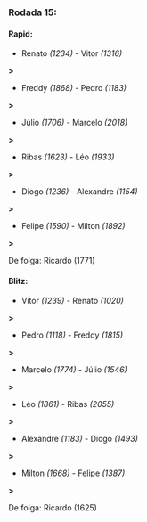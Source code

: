 ### Rodada 15:

#### Rapid:

* Renato *(1234)*     -     Vitor *(1316)*

 **>** 
* Freddy *(1868)*     -     Pedro *(1183)*

 **>** 
* Júlio *(1706)*     -     Marcelo *(2018)*

 **>** 
* Ribas *(1623)*     -     Léo *(1933)*

 **>** 
* Diogo *(1236)*     -     Alexandre *(1154)*

 **>** 
* Felipe *(1590)*     -     Milton *(1892)*

 **>** 

De folga: Ricardo (1771)

#### Blitz:

* Vitor *(1239)*     -     Renato *(1020)*

 **>** 
* Pedro *(1118)*     -     Freddy *(1815)*

 **>** 
* Marcelo *(1774)*     -     Júlio *(1546)*

 **>** 
* Léo *(1861)*     -     Ribas *(2055)*

 **>** 
* Alexandre *(1183)*     -     Diogo *(1493)*

 **>** 
* Milton *(1668)*     -     Felipe *(1387)*

 **>** 

De folga: Ricardo (1625)

